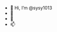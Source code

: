 - 👋 Hi, I’m @sysy1013
- 👀 <!--I’m interested in front-end, back-end-->
- 🌱 <!--I’m currently learning react, vue-->
- 📫 <!--How to reach me tlgud1013@gmail.com-->

<!---
sysy1013/sysy1013 is a ✨ special ✨ repository because its `README.md` (this file) appears on your GitHub profile.
You can click the Preview link to take a look at your changes.
--->
